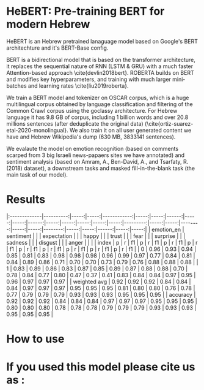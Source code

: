 # HeBERT: Pre-training BERT for modern Hebrew
HeBERT is an Hebrew pretrained lanaguage model based on Google's BERT architechture and it's BERT-Base config. 

BERT is a bidirectional model that is based on the transformer architecture, it replaces the sequential nature of RNN (LSTM & GRU) with a much faster Attention-based approach \cite{devlin2018bert}. ROBERTA builds on BERT and modifies key hyperparameters, and training with much larger mini-batches and learning rates \cite{liu2019roberta}. 

We train a BERT model and tokenizer on OSCAR corpus, which is a huge multilingual corpus obtained by language classification and filtering of the Common Crawl corpus using the goclassy architecture. For Hebrew language it has 9.8 GB of corpus, including 1 billion words and over 20.8 millions sentences (after deduplicate the original data) (\cite{ortiz-suarez-etal-2020-monolingual}. We also train it on all user generated content we have and Hebrew Wikipedia's dump (630 MB, 3833141 sentences).

We evalaute the model on emotion recognition (based on comments scarped from 3 big Israeli news-papaers sites we have annotated) and sentiment analysis (based on Amram, A., Ben-David, A., and Tsarfaty, R. (2018) dataset), a downstream tasks and masked fill-in-the-blank task (the main task of our model).

# Results
|:-------------|----------:|-----:|-----:|------------:|-----:|-----:|------:|-----:|-----:|------:|-----:|-----:|-----:|-----:|-----:|---------:|-----:|-----:|--------:|-----:|-----:|--------:|-----:|-----:|------:|-----:|-----:|
| emotion\_en  | sentiment |      |      | expectation |      |      | happy |      |      | trust |      |      | fear |      |      | surprise |      |      | sadness |      |      | disgust |      |      | anger |      |      |
| index        |         p |    r |   f1 |           p |    r |   f1 |     p |    r |   f1 |     p |    r |   f1 |    p |    r |   f1 |        p |    r |   f1 |       p |    r |   f1 |       p |    r |   f1 |     p |    r |   f1 |
| 0            |      0.96 | 0.93 | 0.94 |        0.85 | 0.81 | 0.83 |  0.98 | 0.98 | 0.98 |  0.96 | 0.99 | 0.97 | 0.77 | 0.84 | 0.81 |     0.84 | 0.89 | 0.86 |    0.71 | 0.70 | 0.70 |    0.73 | 0.79 | 0.76 |  0.88 | 0.88 | 0.88 |
| 1            |      0.83 | 0.89 | 0.86 |        0.83 | 0.87 | 0.85 |  0.89 | 0.87 | 0.88 |  0.88 | 0.70 | 0.78 | 0.84 | 0.77 | 0.80 |     0.47 | 0.37 | 0.41 |    0.83 | 0.84 | 0.84 |    0.97 | 0.95 | 0.96 |  0.97 | 0.97 | 0.97 |
| weighted avg |      0.92 | 0.92 | 0.92 |        0.84 | 0.84 | 0.84 |  0.97 | 0.97 | 0.97 |  0.95 | 0.95 | 0.95 | 0.81 | 0.80 | 0.80 |     0.76 | 0.78 | 0.77 |    0.79 | 0.79 | 0.79 |    0.93 | 0.93 | 0.93 |  0.95 | 0.95 | 0.95 |
| accuracy     |      0.92 | 0.92 | 0.92 |        0.84 | 0.84 | 0.84 |  0.97 | 0.97 | 0.97 |  0.95 | 0.95 | 0.95 | 0.80 | 0.80 | 0.80 |     0.78 | 0.78 | 0.78 |    0.79 | 0.79 | 0.79 |    0.93 | 0.93 | 0.93 |  0.95 | 0.95 | 0.95 |


# How to use

# If you used this model please cite us as :
